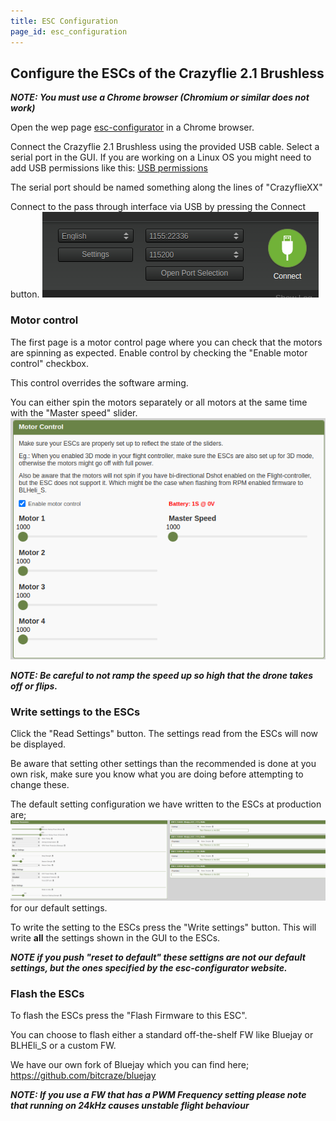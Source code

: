 ```yaml
---
title: ESC Configuration
page_id: esc_configuration
---
```


## Configure the ESCs of the Crazyflie 2.1 Brushless

***NOTE: You must use a Chrome browser (Chromium or similar does not work)***

Open the wep page [esc-configurator](https://[esc-configurator.com) in a Chrome browser.

Connect the Crazyflie 2.1 Brushless using the provided USB cable.
Select a serial port in the GUI.
If you are working on a Linux OS you might need to add USB permissions like this:
[USB permissions](https://www.bitcraze.io/documentation/repository/crazyflie-lib-python/master/installation/usb_permissions/)

The serial port should be named something along the lines of "CrazyflieXX"

Connect to the pass through interface via USB by pressing the Connect button.
![connect](/docs/images/esc_configurator_connect.png)

### Motor control
The first page is a motor control page where you can check that the motors are spinning as expected.
Enable control by checking the "Enable motor control" checkbox.

This control overrides the software arming.

You can either spin the motors separately or all motors at the same time with the "Master speed" slider.
![motor control](/docs/images/esc_motor_control.png)

***NOTE: Be careful to not ramp the speed up so high that the drone takes off or flips.***


### Write settings to the ESCs
Click the "Read Settings" button. The settings read from the ESCs will now be displayed.

Be aware that setting other settings than the recommended is done at you own risk, make sure you know what you are doing before attempting to change these.

The default setting configuration we have written to the ESCs at production are;
![default config](/docs/images/esc_default_config.png) for our default settings.

To write the setting to the ESCs press the "Write settings" button. This will write **all** the settings shown in the GUI to the ESCs.

***NOTE if you push "reset to default" these settigns are not our default settings, but the ones specified by the esc-configurator website.***


### Flash the ESCs
To flash the ESCs press the "Flash Firmware to this ESC".

You can choose to flash either a standard off-the-shelf FW like Bluejay or BLHEli_S or a custom FW.

We have our own fork of Bluejay which you can find here;
https://github.com/bitcraze/bluejay


***NOTE: If you use a FW that has a PWM Frequency setting please note that running on 24kHz causes unstable flight behaviour***

